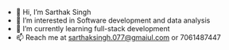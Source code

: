 - 👋 Hi, I’m Sarthak Singh
- 👀 I’m interested in Software development and data analysis
- 🌱 I’m currently learning full-stack development
- 📫 Reach me at sarthaksingh.077@gmaiul.com or 7061487447

<!---
sarthsksingh077/sarthsksingh077 is a ✨ special ✨ repository because its `README.md` (this file) appears on your GitHub profile.
You can click the Preview link to take a look at your changes.
--->
